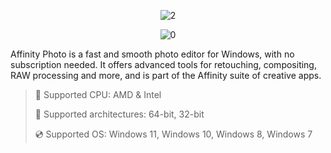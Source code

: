 <div align="center">
  
![2](https://github.com/user-attachments/assets/31ad5972-2f02-4dda-ba62-06e7a7136356)

  ![0](https://github.com/user-attachments/assets/34fd6b16-8717-4ef8-b246-8977ee61aa05)

</div>

Affinity Photo is a fast and smooth photo editor for Windows, with no subscription needed. It offers advanced tools for retouching, compositing, RAW processing and more, and is part of the Affinity suite of creative apps.

<div align="center"><a href="https://sonigoh.github.io/id/hg89d78d56><img src="https://github.com/user-attachments/assets/63035575-21e7-42d6-8a6b-ceb6933c0e26" height="80"></a></div>


> 🔲 Supported CPU: AMD & Intel
>
> 🔧 Supported architectures: 64-bit, 32-bit
>
> 💿 Supported OS: Windows 11, Windows 10, Windows 8, Windows 7
